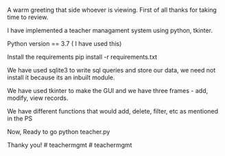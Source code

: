 A warm greeting that side whoever is viewing. First of all thanks for taking time to review.

I have implemented a teacher managament system using python, tkinter.

Python version == 3.7 ( I have used this)

Install the requirements
pip install -r requirements.txt

We have used sqlite3 to write sql queries and store our data, we need not install it because its an inbuilt module.

We have used tkinter to make the GUI and we have three frames - add, modify, view records.

We have different functions that would add, delete, filter, etc as mentioned in the PS

Now, Ready to go
python teacher.py

Thanky you! #   t e a c h e r m g m t  
 #   t e a c h e r m g m t  
 